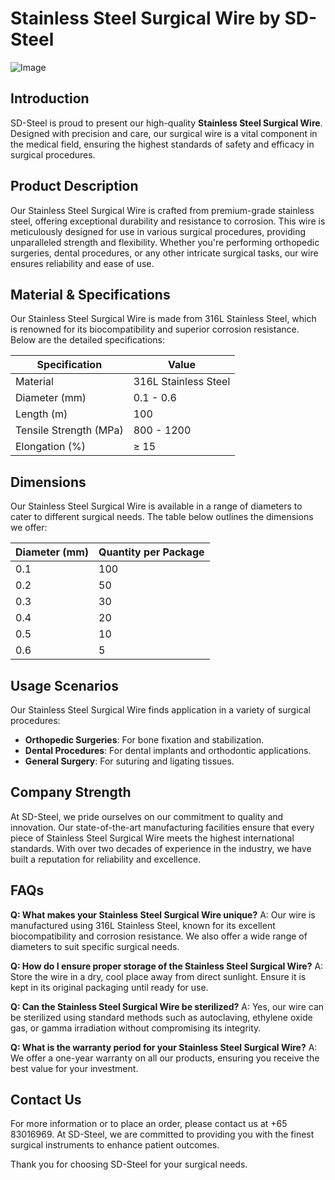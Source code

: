 # Stainless Steel Surgical Wire by SD-Steel

![Image](https://github.com/user-attachments/assets/2567258e-e124-4816-932d-1809bd27ef0b)

## Introduction
SD-Steel is proud to present our high-quality **Stainless Steel Surgical Wire**. Designed with precision and care, our surgical wire is a vital component in the medical field, ensuring the highest standards of safety and efficacy in surgical procedures.

## Product Description
Our Stainless Steel Surgical Wire is crafted from premium-grade stainless steel, offering exceptional durability and resistance to corrosion. This wire is meticulously designed for use in various surgical procedures, providing unparalleled strength and flexibility. Whether you're performing orthopedic surgeries, dental procedures, or any other intricate surgical tasks, our wire ensures reliability and ease of use.

## Material & Specifications
Our Stainless Steel Surgical Wire is made from 316L Stainless Steel, which is renowned for its biocompatibility and superior corrosion resistance. Below are the detailed specifications:

| Specification         | Value                 |
|-----------------------|-----------------------|
| Material              | 316L Stainless Steel  |
| Diameter (mm)         | 0.1 - 0.6             |
| Length (m)            | 100                   |
| Tensile Strength (MPa)| 800 - 1200            |
| Elongation (%)        | ≥ 15                  |

## Dimensions
Our Stainless Steel Surgical Wire is available in a range of diameters to cater to different surgical needs. The table below outlines the dimensions we offer:

| Diameter (mm) | Quantity per Package |
|---------------|----------------------|
| 0.1           | 100                  |
| 0.2           | 50                   |
| 0.3           | 30                   |
| 0.4           | 20                   |
| 0.5           | 10                   |
| 0.6           | 5                    |

## Usage Scenarios
Our Stainless Steel Surgical Wire finds application in a variety of surgical procedures:
- **Orthopedic Surgeries**: For bone fixation and stabilization.
- **Dental Procedures**: For dental implants and orthodontic applications.
- **General Surgery**: For suturing and ligating tissues.

## Company Strength
At SD-Steel, we pride ourselves on our commitment to quality and innovation. Our state-of-the-art manufacturing facilities ensure that every piece of Stainless Steel Surgical Wire meets the highest international standards. With over two decades of experience in the industry, we have built a reputation for reliability and excellence.

## FAQs
**Q: What makes your Stainless Steel Surgical Wire unique?**
A: Our wire is manufactured using 316L Stainless Steel, known for its excellent biocompatibility and corrosion resistance. We also offer a wide range of diameters to suit specific surgical needs.

**Q: How do I ensure proper storage of the Stainless Steel Surgical Wire?**
A: Store the wire in a dry, cool place away from direct sunlight. Ensure it is kept in its original packaging until ready for use.

**Q: Can the Stainless Steel Surgical Wire be sterilized?**
A: Yes, our wire can be sterilized using standard methods such as autoclaving, ethylene oxide gas, or gamma irradiation without compromising its integrity.

**Q: What is the warranty period for your Stainless Steel Surgical Wire?**
A: We offer a one-year warranty on all our products, ensuring you receive the best value for your investment.

## Contact Us
For more information or to place an order, please contact us at +65 83016969. At SD-Steel, we are committed to providing you with the finest surgical instruments to enhance patient outcomes.

Thank you for choosing SD-Steel for your surgical needs.